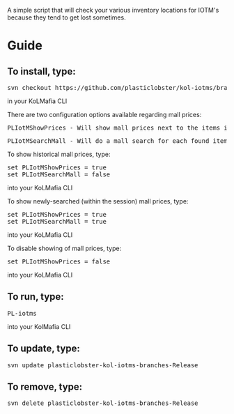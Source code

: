 A simple script that will check your various inventory locations for IOTM's because they tend to get lost sometimes.

Guide
=====

To install, type:
----------------------
<pre>
svn checkout https://github.com/plasticlobster/kol-iotms/branches/Release
</pre>

in your KoLMafia CLI

There are two configuration options available regarding mall prices:
<pre>
PLIotMShowPrices - Will show mall prices next to the items if set to true.
</pre>
<pre>
PLIotMSearchMall - Will do a mall search for each found item rather than using historical prices.
</pre>

To show historical mall prices, type:
<pre>
set PLIotMShowPrices = true
set PLIotMSearchMall = false
</pre>
into your KoLMafia CLI

To show newly-searched (within the session) mall prices, type:
<pre>
set PLIotMShowPrices = true
set PLIotMSearchMall = true
</pre>
into your KoLMafia CLI

To disable showing of mall prices, type:
<pre>
set PLIotMShowPrices = false
</pre>

into your KoLMafia CLI

To run, type:
----------------------
<pre>
PL-iotms
</pre>
into your KolMafia CLI

To update, type:
----------------------
<pre>
svn update plasticlobster-kol-iotms-branches-Release
</pre>

To remove, type:
----------------------
<pre>
svn delete plasticlobster-kol-iotms-branches-Release
</pre>

